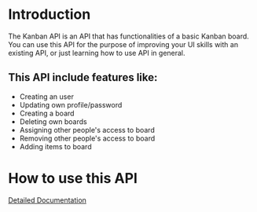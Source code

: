 # Introduction

The Kanban API is an API that has functionalities of a basic Kanban board.
You can use this API for the purpose of improving your UI skills with an existing API, or just learning how to use API in general.

## This API include features like:

- Creating an user
- Updating own profile/password
- Creating a board
- Deleting own boards
- Assigning other people's access to board
- Removing other people's access to board
- Adding items to board

# How to use this API

[Detailed Documentation](https://zhiyuans-organization-1.gitbook.io/kanban-api/)
